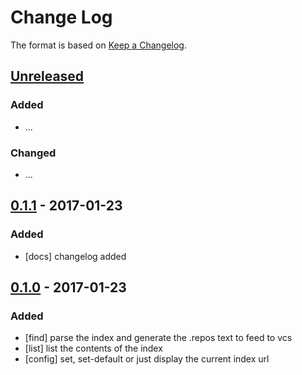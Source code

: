 # Change Log

The format is based on [Keep a Changelog](http://keepachangelog.com/).

## [Unreleased]
### Added
- ...

### Changed
- ...

## [0.1.1] - 2017-01-23
### Added
- [docs] changelog added

## [0.1.0] - 2017-01-23
### Added
- [find] parse the index and generate the .repos text to feed to vcs
- [list] list the contents of the index
- [config] set, set-default or just display the current index url

[Unreleased]: https://github.com/stonier/vcs_extras/compare/0.1.1...HEAD
[0.1.1]: https://github.com/stonier/vcs_extras/compare/0.1.0...0.1.1
[0.1.0]: https://github.com/stonier/vcs_extras/compare/c838ad46f0ffde6a9d030cbf0c91653bf5fd48e6...0.1.0
